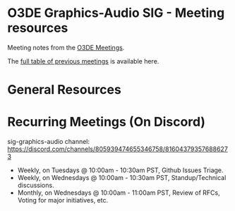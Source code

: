 # O3DE Graphics-Audio SIG - Meeting resources

Meeting notes from the [O3DE Meetings](https://o3de.github.io/sig-graphics-audio/meetings/).

The [full table of previous meetings](https://o3de.github.io/sig-graphics-audio/meetings?id=previous-meetings) is available here.

# General Resources

# Recurring Meetings (On Discord)
sig-graphics-audio channel: https://discord.com/channels/805939474655346758/816043793576886273
* Weekly, on Tuesdays @ 10:00am - 10:30am PST, Github Issues Triage.
* Weekly, on Wednesdays @ 10:00am - 10:30am PST, Standup/Technical discussions.
* Monthly, on Wednesdays @ 10:00am - 11:00am PST, Review of RFCs, Voting for major initiatives, etc.
